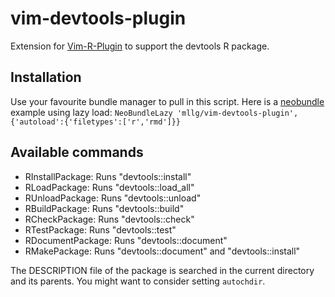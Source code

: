 # vim-devtools-plugin

Extension for [Vim-R-Plugin](https://github.com/jcfaria/Vim-R-plugin) to support the devtools R package.

## Installation
Use your favourite bundle manager to pull in this script.
Here is a [neobundle](https://github.com/Shougo/neobundle.vim) example using lazy load:
``
NeoBundleLazy 'mllg/vim-devtools-plugin', {'autoload':{'filetypes':['r','rmd']}}
``

## Available commands
* RInstallPackage: Runs "devtools::install"
* RLoadPackage: Runs "devtools::load_all"
* RUnloadPackage: Runs "devtools::unload"
* RBuildPackage: Runs "devtools::build"
* RCheckPackage: Runs "devtools::check"
* RTestPackage: Runs "devtools::test"
* RDocumentPackage: Runs "devtools::document"
* RMakePackage: Runs "devtools::document" and "devtools::install"

The DESCRIPTION file of the package is searched in the current directory and its parents.
You might want to consider setting `autochdir`.
